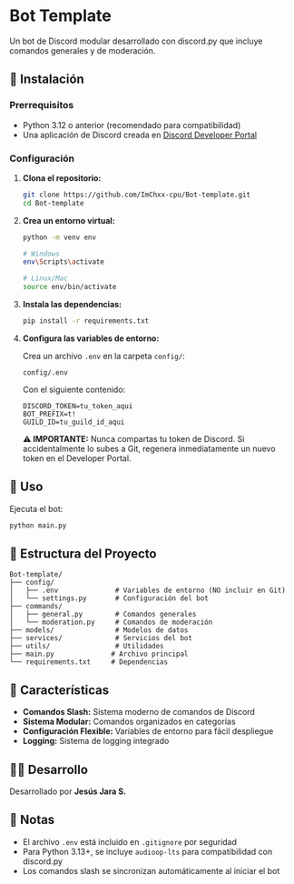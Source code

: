 # Bot Template

Un bot de Discord modular desarrollado con discord.py que incluye comandos generales y de moderación.

## 🚀 Instalación

### Prerrequisitos
- Python 3.12 o anterior (recomendado para compatibilidad)
- Una aplicación de Discord creada en [Discord Developer Portal](https://discord.com/developers/applications)

### Configuración

1. **Clona el repositorio:**
   ```bash
   git clone https://github.com/ImChxx-cpu/Bot-template.git
   cd Bot-template
   ```

2. **Crea un entorno virtual:**
   ```bash
   python -m venv env
   
   # Windows
   env\Scripts\activate
   
   # Linux/Mac
   source env/bin/activate
   ```

3. **Instala las dependencias:**
   ```bash
   pip install -r requirements.txt
   ```

4. **Configura las variables de entorno:**
   
   Crea un archivo `.env` en la carpeta `config/`:
   ```
   config/.env
   ```
   
   Con el siguiente contenido:
   ```env
   DISCORD_TOKEN=tu_token_aqui
   BOT_PREFIX=t!
   GUILD_ID=tu_guild_id_aqui
   ```

   **⚠️ IMPORTANTE:** Nunca compartas tu token de Discord. Si accidentalmente lo subes a Git, regenera inmediatamente un nuevo token en el Developer Portal.

## 🤖 Uso

Ejecuta el bot:
```bash
python main.py
```

## 📁 Estructura del Proyecto

```
Bot-template/
├── config/
│   ├── .env              # Variables de entorno (NO incluir en Git)
│   └── settings.py       # Configuración del bot
├── commands/
│   ├── general.py        # Comandos generales
│   └── moderation.py     # Comandos de moderación
├── models/               # Modelos de datos
├── services/             # Servicios del bot
├── utils/                # Utilidades
├── main.py              # Archivo principal
└── requirements.txt     # Dependencias
```

## 🔧 Características

- **Comandos Slash:** Sistema moderno de comandos de Discord
- **Sistema Modular:** Comandos organizados en categorías
- **Configuración Flexible:** Variables de entorno para fácil despliegue
- **Logging:** Sistema de logging integrado

## 👨‍💻 Desarrollo

Desarrollado por **Jesús Jara S.**

## 📝 Notas

- El archivo `.env` está incluido en `.gitignore` por seguridad
- Para Python 3.13+, se incluye `audioop-lts` para compatibilidad con discord.py
- Los comandos slash se sincronizan automáticamente al iniciar el bot